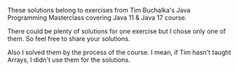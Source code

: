 These solutions belong to exercises from Tim Buchalka's
Java Programming Masterclass covering Java 11 & Java 17
course.

There could be plenty of solutions for one exercise but I chose
only one of them. So feel free to share your solutions.

Also I solved them by the process of the course. I mean,
if Tim hasn't taught Arrays, I didn't use them for the solutions.

